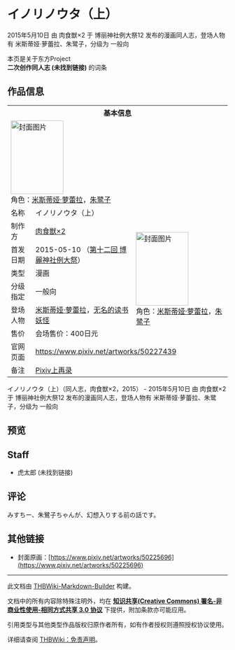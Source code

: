 # イノリノウタ（上）

<!-- source html: G:\repos\THBWiki-Markdown-Builder\THBWikiMarkdown\Temp\main\2\28\ns0%3A%E3%82%A4%E3%83%8E%E3%83%AA%E3%83%8E%E3%82%A6%E3%82%BF%EF%BC%88%E4%B8%8A%EF%BC%89.html -->

2015年5月10日 由 肉食獣×2 于 博丽神社例大祭12 发布的漫画同人志，登场人物有 米斯蒂娅·萝蕾拉、朱鹭子，分级为 一般向

本页是关于东方Project  
 **二次创作同人志 (未找到链接)** 的词条
## 作品信息

<table><tbody><tr><th colspan="3">基本信息</th></tr><tr><td class="cover-artwork-mobile" colspan="2"><a href="./文件-イノリノウタ（上）封面.jpg.md" class="image" title="封面图片"><img alt="封面图片" src="https://upload.thwiki.cc/thumb/5/59/%E3%82%A4%E3%83%8E%E3%83%AA%E3%83%8E%E3%82%A6%E3%82%BF%EF%BC%88%E4%B8%8A%EF%BC%89%E5%B0%81%E9%9D%A2.jpg/120px-%E3%82%A4%E3%83%8E%E3%83%AA%E3%83%8E%E3%82%A6%E3%82%BF%EF%BC%88%E4%B8%8A%EF%BC%89%E5%B0%81%E9%9D%A2.jpg" decoding="async" loading="lazy" width="120" height="168" srcset="https://upload.thwiki.cc/thumb/5/59/%E3%82%A4%E3%83%8E%E3%83%AA%E3%83%8E%E3%82%A6%E3%82%BF%EF%BC%88%E4%B8%8A%EF%BC%89%E5%B0%81%E9%9D%A2.jpg/180px-%E3%82%A4%E3%83%8E%E3%83%AA%E3%83%8E%E3%82%A6%E3%82%BF%EF%BC%88%E4%B8%8A%EF%BC%89%E5%B0%81%E9%9D%A2.jpg 1.5x, https://upload.thwiki.cc/thumb/5/59/%E3%82%A4%E3%83%8E%E3%83%AA%E3%83%8E%E3%82%A6%E3%82%BF%EF%BC%88%E4%B8%8A%EF%BC%89%E5%B0%81%E9%9D%A2.jpg/240px-%E3%82%A4%E3%83%8E%E3%83%AA%E3%83%8E%E3%82%A6%E3%82%BF%EF%BC%88%E4%B8%8A%EF%BC%89%E5%B0%81%E9%9D%A2.jpg 2x" data-file-width="571" data-file-height="800"></a><div class="cover-char">角色：<a href="./米斯蒂娅·萝蕾拉.md" title="米斯蒂娅·萝蕾拉">米斯蒂娅·萝蕾拉</a>，<a href="./无名的读书妖怪.md" title="无名的读书妖怪">朱鹭子</a></div></td>
</tr><tr><td class="label">名称</td><td colspan="2"> イノリノウタ（上） </td></tr><tr><td class="label">制作方</td><td><a href="./肉食獣×2.md" title="肉食獣×2">肉食獣×2</a></td><td class="cover-artwork" rowspan="6" style="min-width:168px;"><a href="./文件-イノリノウタ（上）封面.jpg.md" class="image" title="封面图片"><img alt="封面图片" src="https://upload.thwiki.cc/thumb/5/59/%E3%82%A4%E3%83%8E%E3%83%AA%E3%83%8E%E3%82%A6%E3%82%BF%EF%BC%88%E4%B8%8A%EF%BC%89%E5%B0%81%E9%9D%A2.jpg/120px-%E3%82%A4%E3%83%8E%E3%83%AA%E3%83%8E%E3%82%A6%E3%82%BF%EF%BC%88%E4%B8%8A%EF%BC%89%E5%B0%81%E9%9D%A2.jpg" decoding="async" loading="lazy" width="120" height="168" srcset="https://upload.thwiki.cc/thumb/5/59/%E3%82%A4%E3%83%8E%E3%83%AA%E3%83%8E%E3%82%A6%E3%82%BF%EF%BC%88%E4%B8%8A%EF%BC%89%E5%B0%81%E9%9D%A2.jpg/180px-%E3%82%A4%E3%83%8E%E3%83%AA%E3%83%8E%E3%82%A6%E3%82%BF%EF%BC%88%E4%B8%8A%EF%BC%89%E5%B0%81%E9%9D%A2.jpg 1.5x, https://upload.thwiki.cc/thumb/5/59/%E3%82%A4%E3%83%8E%E3%83%AA%E3%83%8E%E3%82%A6%E3%82%BF%EF%BC%88%E4%B8%8A%EF%BC%89%E5%B0%81%E9%9D%A2.jpg/240px-%E3%82%A4%E3%83%8E%E3%83%AA%E3%83%8E%E3%82%A6%E3%82%BF%EF%BC%88%E4%B8%8A%EF%BC%89%E5%B0%81%E9%9D%A2.jpg 2x" data-file-width="571" data-file-height="800"></a><div class="cover-char">角色：<a href="./米斯蒂娅·萝蕾拉.md" title="米斯蒂娅·萝蕾拉">米斯蒂娅·萝蕾拉</a>，<a href="./无名的读书妖怪.md" title="无名的读书妖怪">朱鹭子</a></div></td>
</tr><tr><td class="label">首发日期</td><td>2015-05-10&#160;（<a href="/展会作品列表?e=%E5%8D%9A%E4%B8%BD%E7%A5%9E%E7%A4%BE%E4%BE%8B%E5%A4%A7%E7%A5%AD%2312">第十二回 博麗神社例大祭</a>）</td></tr><tr><td class="label">类型</td><td>漫画</td></tr><tr><td class="label">分级指定</td><td>一般向</td></tr><tr><td class="label">登场人物</td><td><a href="./米斯蒂娅·萝蕾拉.md" title="米斯蒂娅·萝蕾拉">米斯蒂娅·萝蕾拉</a>，<a href="./无名的读书妖怪.md" title="无名的读书妖怪">无名的读书妖怪</a></td></tr><tr><td class="label">售价</td><td>会场售价：400日元</td></tr>
<tr><td class="label">官网页面</td><td colspan="2"><a rel="nofollow" class="external free" href="https://www.pixiv.net/artworks/50227439">https://www.pixiv.net/artworks/50227439</a></td></tr><tr><td class="label">备注</td><td colspan="2"><a rel="nofollow" class="external text" href="https://www.pixiv.net/artworks/68701757">Pixiv上再录</a></td></tr></tbody></table>

イノリノウタ（上）（同人志，肉食獣×2，2015） - 2015年5月10日 由 肉食獣×2 于 博丽神社例大祭12 发布的漫画同人志，登场人物有 米斯蒂娅·萝蕾拉、朱鹭子，分级为 一般向
## 预览
## Staff
- 虎太郎 (未找到链接)

## 评论
  
みすちー、朱鷺子ちゃんが、幻想入りする前の話です。
  

## 其他链接
- 封面原画：[https://www.pixiv.net/artworks/50225696](https://www.pixiv.net/artworks/50225696)

  
  

  





---

此文档由 [THBWiki-Markdown-Builder](https://github.com/Delsin-Yu/THBWiki-Markdown-Builder) 构建。

文档中的所有内容除特殊注明外，均在 [**知识共享(Creative Commons) 署名-非商业性使用-相同方式共享 3.0 协议**](https://creativecommons.org/licenses/by-sa/3.0/deed.zh-hans) 下提供，附加条款亦可能应用。

引用类型与其他类型作品版权归原作者所有，如有作者授权则遵照授权协议使用。

详细请查阅 [THBWiki：免责声明](https://thbwiki.cc/THBWiki:%E5%85%8D%E8%B4%A3%E5%A3%B0%E6%98%8E)。

